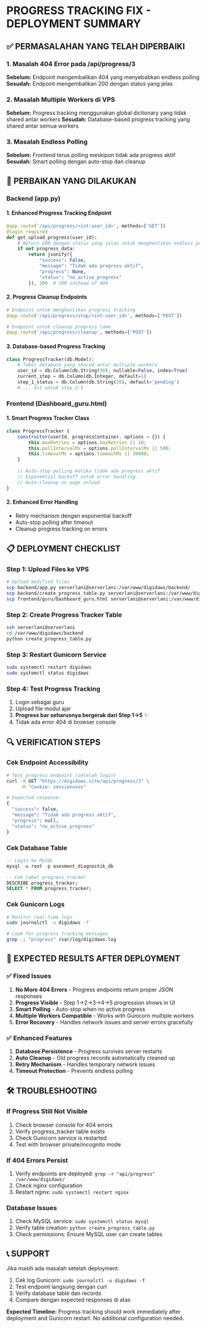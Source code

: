 # PROGRESS TRACKING FIX - DEPLOYMENT SUMMARY

## ✅ PERMASALAHAN YANG TELAH DIPERBAIKI

### 1. **Masalah 404 Error pada /api/progress/3**
**Sebelum:** Endpoint mengembalikan 404 yang menyebabkan endless polling
**Sesudah:** Endpoint mengembalikan 200 dengan status yang jelas

### 2. **Masalah Multiple Workers di VPS**
**Sebelum:** Progress tracking menggunakan global dictionary yang tidak shared antar workers
**Sesudah:** Database-based progress tracking yang shared antar semua workers

### 3. **Masalah Endless Polling**
**Sebelum:** Frontend terus polling meskipun tidak ada progress aktif
**Sesudah:** Smart polling dengan auto-stop dan cleanup

## 🔧 PERBAIKAN YANG DILAKUKAN

### **Backend (app.py)**

#### 1. **Enhanced Progress Tracking Endpoint**
```python
@app.route('/api/progress/<int:user_id>', methods=['GET'])
@login_required
def get_upload_progress(user_id):
    # Return 200 dengan status yang jelas untuk menghentikan endless polling
    if not progress_data:
        return jsonify({
            "success": False,
            "message": "Tidak ada progress aktif",
            "progress": None,
            "status": "no_active_progress"
        }), 200  # 200 instead of 404
```

#### 2. **Progress Cleanup Endpoints**
```python
# Endpoint untuk menghentikan progress tracking
@app.route('/api/progress/stop/<int:user_id>', methods=['POST'])

# Endpoint untuk cleanup progress lama
@app.route('/api/progress/cleanup', methods=['POST'])
```

#### 3. **Database-based Progress Tracking**
```python
class ProgressTracker(db.Model):
    # Tabel database yang shared antar multiple workers
    user_id = db.Column(db.String(50), nullable=False, index=True)
    current_step = db.Column(db.Integer, default=1)
    step_1_status = db.Column(db.String(20), default='pending')
    # ... dst untuk step 2-5
```

### **Frontend (Dashboard_guru.html)**

#### 1. **Smart Progress Tracker Class**
```javascript
class ProgressTracker {
    constructor(userId, progressContainer, options = {}) {
        this.maxRetries = options.maxRetries || 10;
        this.pollIntervalMs = options.pollIntervalMs || 500;
        this.timeoutMs = options.timeoutMs || 30000;
    }
    
    // Auto-stop polling ketika tidak ada progress aktif
    // Exponential backoff untuk error handling
    // Auto-cleanup on page unload
}
```

#### 2. **Enhanced Error Handling**
- Retry mechanism dengan exponential backoff
- Auto-stop polling after timeout
- Cleanup progress tracking on errors

## 📋 DEPLOYMENT CHECKLIST

### **Step 1: Upload Files ke VPS**
```bash
# Upload modified files
scp backend/app.py serverlani@serverlani:/var/www/digidaws/backend/
scp backend/create_progress_table.py serverlani@serverlani:/var/www/digidaws/backend/
scp frontend/guru/Dashboard_guru.html serverlani@serverlani:/var/www/digidaws/frontend/guru/
```

### **Step 2: Create Progress Tracker Table**
```bash
ssh serverlani@serverlani
cd /var/www/digidaws/backend
python create_progress_table.py
```

### **Step 3: Restart Gunicorn Service**
```bash
sudo systemctl restart digidaws
sudo systemctl status digidaws
```

### **Step 4: Test Progress Tracking**
1. Login sebagai guru
2. Upload file modul ajar
3. **Progress bar seharusnya bergerak dari Step 1→5** ✨
4. Tidak ada error 404 di browser console

## 🔍 VERIFICATION STEPS

### **Cek Endpoint Accessibility**
```bash
# Test progress endpoint (setelah login)
curl -X GET "https://digidaws.site/api/progress/3" \
     -H "Cookie: session=xxx"

# Expected response:
{
  "success": false,
  "message": "Tidak ada progress aktif",
  "progress": null,
  "status": "no_active_progress"
}
```

### **Cek Database Table**
```sql
-- Login ke MySQL
mysql -u root -p asesment_diagnostik_db

-- Cek tabel progress_tracker
DESCRIBE progress_tracker;
SELECT * FROM progress_tracker;
```

### **Cek Gunicorn Logs**
```bash
# Monitor real-time logs
sudo journalctl -u digidaws -f

# Look for progress tracking messages
grep -i "progress" /var/log/digidaws.log
```

## 🚀 EXPECTED RESULTS AFTER DEPLOYMENT

### **✅ Fixed Issues**
1. **No More 404 Errors** - Progress endpoints return proper JSON responses
2. **Progress Visible** - Step 1→2→3→4→5 progression shows in UI
3. **Smart Polling** - Auto-stop when no active progress
4. **Multiple Workers Compatible** - Works with Gunicorn multiple workers
5. **Error Recovery** - Handles network issues and server errors gracefully

### **✅ Enhanced Features**
1. **Database Persistence** - Progress survives server restarts
2. **Auto Cleanup** - Old progress records automatically cleaned up
3. **Retry Mechanism** - Handles temporary network issues
4. **Timeout Protection** - Prevents endless polling

## 🛠️ TROUBLESHOOTING

### **If Progress Still Not Visible**
1. Check browser console for 404 errors
2. Verify progress_tracker table exists
3. Check Gunicorn service is restarted
4. Test with browser private/incognito mode

### **If 404 Errors Persist**
1. Verify endpoints are deployed: `grep -r "api/progress" /var/www/digidaws/`
2. Check nginx configuration
3. Restart nginx: `sudo systemctl restart nginx`

### **Database Issues**
1. Check MySQL service: `sudo systemctl status mysql`
2. Verify table creation: `python create_progress_table.py`
3. Check permissions: Ensure MySQL user can create tables

## 📞 SUPPORT

Jika masih ada masalah setelah deployment:
1. Cek log Gunicorn: `sudo journalctl -u digidaws -f`
2. Test endpoint langsung dengan curl
3. Verify database table dan records
4. Compare dengan expected responses di atas

**Expected Timeline:** Progress tracking should work immediately after deployment and Gunicorn restart. No additional configuration needed.